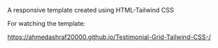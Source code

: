 A responsive template created using HTML-Tailwind CSS

For watching the template:

https://ahmedashraf20000.github.io/Testimonial-Grid-Tailwind-CSS-/
